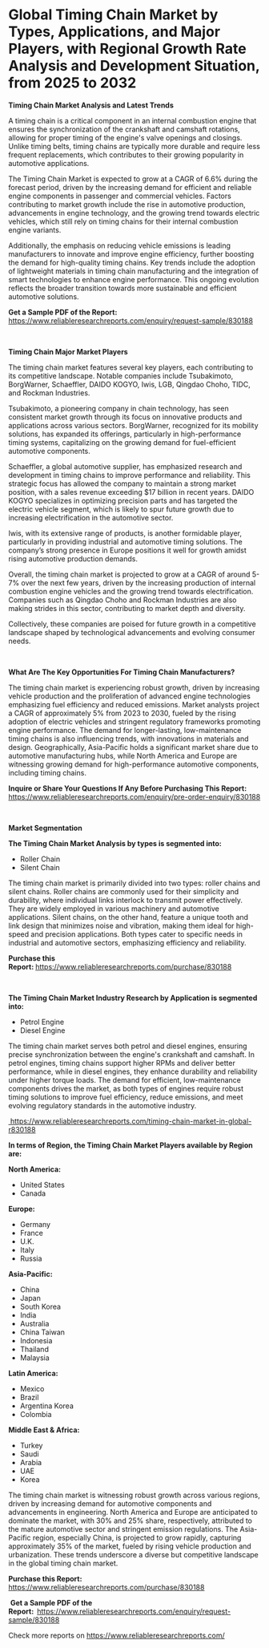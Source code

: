 <p><h1>Global Timing Chain Market by Types, Applications, and Major Players, with Regional Growth Rate Analysis and Development Situation, from 2025 to 2032</h1></p><p><strong>Timing Chain Market Analysis and Latest Trends</strong></p>
<p><p>A timing chain is a critical component in an internal combustion engine that ensures the synchronization of the crankshaft and camshaft rotations, allowing for proper timing of the engine's valve openings and closings. Unlike timing belts, timing chains are typically more durable and require less frequent replacements, which contributes to their growing popularity in automotive applications.</p><p>The Timing Chain Market is expected to grow at a CAGR of 6.6% during the forecast period, driven by the increasing demand for efficient and reliable engine components in passenger and commercial vehicles. Factors contributing to market growth include the rise in automotive production, advancements in engine technology, and the growing trend towards electric vehicles, which still rely on timing chains for their internal combustion engine variants. </p><p>Additionally, the emphasis on reducing vehicle emissions is leading manufacturers to innovate and improve engine efficiency, further boosting the demand for high-quality timing chains. Key trends include the adoption of lightweight materials in timing chain manufacturing and the integration of smart technologies to enhance engine performance. This ongoing evolution reflects the broader transition towards more sustainable and efficient automotive solutions.</p></p>
<p><strong>Get a Sample PDF of the Report:&nbsp;</strong> <a href="https://www.reliableresearchreports.com/enquiry/request-sample/830188?utm_campaign=3027&utm_medium=2&utm_source=Github&utm_content=ia&utm_term=30032025&utm_id=timing-chain">https://www.reliableresearchreports.com/enquiry/request-sample/830188</a></p>
<p>&nbsp;</p>
<p><strong>Timing Chain Major Market Players</strong></p>
<p><p>The timing chain market features several key players, each contributing to its competitive landscape. Notable companies include Tsubakimoto, BorgWarner, Schaeffler, DAIDO KOGYO, Iwis, LGB, Qingdao Choho, TIDC, and Rockman Industries. </p><p>Tsubakimoto, a pioneering company in chain technology, has seen consistent market growth through its focus on innovative products and applications across various sectors. BorgWarner, recognized for its mobility solutions, has expanded its offerings, particularly in high-performance timing systems, capitalizing on the growing demand for fuel-efficient automotive components.</p><p>Schaeffler, a global automotive supplier, has emphasized research and development in timing chains to improve performance and reliability. This strategic focus has allowed the company to maintain a strong market position, with a sales revenue exceeding $17 billion in recent years. DAIDO KOGYO specializes in optimizing precision parts and has targeted the electric vehicle segment, which is likely to spur future growth due to increasing electrification in the automotive sector.</p><p>Iwis, with its extensive range of products, is another formidable player, particularly in providing industrial and automotive timing solutions. The company’s strong presence in Europe positions it well for growth amidst rising automotive production demands.</p><p>Overall, the timing chain market is projected to grow at a CAGR of around 5-7% over the next few years, driven by the increasing production of internal combustion engine vehicles and the growing trend towards electrification. Companies such as Qingdao Choho and Rockman Industries are also making strides in this sector, contributing to market depth and diversity.</p><p>Collectively, these companies are poised for future growth in a competitive landscape shaped by technological advancements and evolving consumer needs.</p></p>
<p>&nbsp;</p>
<p><strong>What Are The Key Opportunities For Timing Chain Manufacturers?</strong></p>
<p><p>The timing chain market is experiencing robust growth, driven by increasing vehicle production and the proliferation of advanced engine technologies emphasizing fuel efficiency and reduced emissions. Market analysts project a CAGR of approximately 5% from 2023 to 2030, fueled by the rising adoption of electric vehicles and stringent regulatory frameworks promoting engine performance. The demand for longer-lasting, low-maintenance timing chains is also influencing trends, with innovations in materials and design. Geographically, Asia-Pacific holds a significant market share due to automotive manufacturing hubs, while North America and Europe are witnessing growing demand for high-performance automotive components, including timing chains.</p></p>
<p><strong>Inquire or Share Your Questions If Any Before Purchasing This Report:</strong> <a href="https://www.reliableresearchreports.com/enquiry/pre-order-enquiry/830188?utm_campaign=3027&utm_medium=2&utm_source=Github&utm_content=ia&utm_term=30032025&utm_id=timing-chain">https://www.reliableresearchreports.com/enquiry/pre-order-enquiry/830188</a></p>
<p>&nbsp;</p>
<p><strong>Market Segmentation</strong></p>
<p><strong>The Timing Chain Market Analysis by types is segmented into:</strong></p>
<p><ul><li>Roller Chain</li><li>Silent Chain</li></ul></p>
<p><p>The timing chain market is primarily divided into two types: roller chains and silent chains. Roller chains are commonly used for their simplicity and durability, where individual links interlock to transmit power effectively. They are widely employed in various machinery and automotive applications. Silent chains, on the other hand, feature a unique tooth and link design that minimizes noise and vibration, making them ideal for high-speed and precision applications. Both types cater to specific needs in industrial and automotive sectors, emphasizing efficiency and reliability.</p></p>
<p><strong>Purchase this Report:&nbsp;</strong><a href="https://www.reliableresearchreports.com/purchase/830188?utm_campaign=3027&utm_medium=2&utm_source=Github&utm_content=ia&utm_term=30032025&utm_id=timing-chain">https://www.reliableresearchreports.com/purchase/830188</a></p>
<p>&nbsp;</p>
<p><strong>The Timing Chain Market Industry Research by Application is segmented into:</strong></p>
<p><ul><li>Petrol Engine</li><li>Diesel Engine</li></ul></p>
<p><p>The timing chain market serves both petrol and diesel engines, ensuring precise synchronization between the engine's crankshaft and camshaft. In petrol engines, timing chains support higher RPMs and deliver better performance, while in diesel engines, they enhance durability and reliability under higher torque loads. The demand for efficient, low-maintenance components drives the market, as both types of engines require robust timing solutions to improve fuel efficiency, reduce emissions, and meet evolving regulatory standards in the automotive industry.</p></p>
<p><a href="https://www.reliableresearchreports.com/timing-chain-market-in-global-r830188?utm_campaign=3027&utm_medium=2&utm_source=Github&utm_content=ia&utm_term=30032025&utm_id=timing-chain">&nbsp;https://www.reliableresearchreports.com/timing-chain-market-in-global-r830188</a></p>
<p><strong>In terms of Region, the Timing Chain Market Players available by Region are:</strong></p>
<p>
    <p> <strong> North America: </strong>
        <ul>
            <li>United States</li>
            <li>Canada</li>
        </ul>
        </p> 
    <p> <strong> Europe: </strong>
        <ul>
            <li>Germany</li>
            <li>France</li>
            <li>U.K.</li>
            <li>Italy</li>
            <li>Russia</li>
        </ul>
        </p> 
    <p> <strong> Asia-Pacific: </strong>
        <ul>
            <li>China</li>
            <li>Japan</li>
            <li>South Korea</li>
            <li>India</li>
            <li>Australia</li>
            <li>China Taiwan</li>
            <li>Indonesia</li>
            <li>Thailand</li>
            <li>Malaysia</li>
        </ul>
        </p> 
    <p> <strong> Latin America: </strong>
        <ul>
            <li>Mexico</li>
            <li>Brazil</li>
            <li>Argentina Korea</li>
            <li>Colombia</li>
        </ul>
        </p> 
    <p> <strong> Middle East & Africa: </strong>
        <ul>
            <li>Turkey</li>
            <li>Saudi</li>
            <li>Arabia</li>
            <li>UAE</li>
            <li>Korea</li>
        </ul>
    </p>
    </p>
<p><p>The timing chain market is witnessing robust growth across various regions, driven by increasing demand for automotive components and advancements in engineering. North America and Europe are anticipated to dominate the market, with 30% and 25% share, respectively, attributed to the mature automotive sector and stringent emission regulations. The Asia-Pacific region, especially China, is projected to grow rapidly, capturing approximately 35% of the market, fueled by rising vehicle production and urbanization. These trends underscore a diverse but competitive landscape in the global timing chain market.</p></p>
<p><strong>Purchase this Report: </strong><a href="https://www.reliableresearchreports.com/purchase/830188?utm_campaign=3027&utm_medium=2&utm_source=Github&utm_content=ia&utm_term=30032025&utm_id=timing-chain">https://www.reliableresearchreports.com/purchase/830188</a></p>
<p>&nbsp;<strong>Get a Sample PDF of the Report:&nbsp;&nbsp;</strong><a href="https://www.reliableresearchreports.com/enquiry/request-sample/830188?utm_campaign=3027&utm_medium=2&utm_source=Github&utm_content=ia&utm_term=30032025&utm_id=timing-chain">https://www.reliableresearchreports.com/enquiry/request-sample/830188</a></p>
<p><strong></strong></p>
<p>Check more reports on <a href="https://www.reliableresearchreports.com/?utm_campaign=3027&utm_medium=2&utm_source=Github&utm_content=ia&utm_term=30032025&utm_id=timing-chain">https://www.reliableresearchreports.com/</a></p>